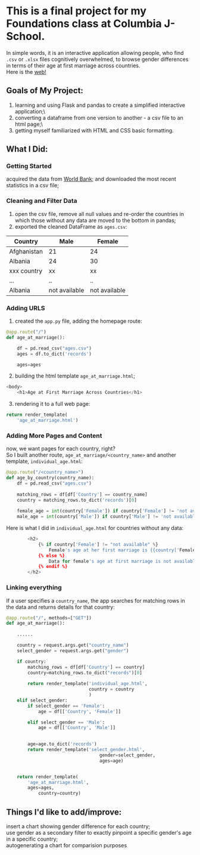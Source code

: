 # This is a final project for my Foundations class at Columbia J-School. 
In simple words, it is an interactive application allowing people, who find `.csv` or `.xlsx` files cognitively overwhelmed, to browse gender differences in terms of their age at first marriage across countries.\
Here is the [web!](https://a-project-about-ages-at-marriagegunicorn.onrender.com/)

## Goals of My Project:
1. learning and using Flask and pandas to create a simplified interactive application;\
2. converting a dataframe from one version to another - a csv file to an html page;\
3. getting myself familiarized with HTML and CSS basic formatting.

## What I Did:
### Getting Started
acquired the data from [World Bank;](https://databank.worldbank.org/source/gender-statistics) and downloaded the most recent statistics in a csv file;
### Cleaning and Filter Data
1. open the csv file, remove all null values and re-order the countries in which those without any data are moved to the bottom in pandas;
2. exported the cleaned DataFrame as `ages.csv`:

| Country     |     Male    |    Female   |
| --------    |     --      |      --     |
| Afghanistan |    21       |      24     | 
| Albania     |    24       |      30     |
| xxx country |    xx       |      xx     |
|     ...     |    ..       |      ..     |
| Albania     |not available|not available|

### Adding URLS 
1. created the `app.py` file, adding the homepage route:
```python
@app.route("/")
def age_at_marriage():

    df = pd.read_csv("ages.csv")
    ages = df.to_dict('records')

    ages=ages
```
2. building the html template `age_at_marriage.html`;
```python
<body>
    <h1>Age at First Marriage Across Countries</h1>
```
3. rendering it to a full web page: 
```python 
return render_template(
    'age_at_marriage.html')

```

### Adding More Pages and Content
now, we want pages for each country, right?\
So I built another route, `age_at_marriage/<country_name>` and another template, `individual_age.html`:
```python
@app.route("/<country_name>")
def age_by_country(country_name):
    df = pd.read_csv("ages.csv")
    
    matching_rows = df[df['Country'] == country_name]
    country = matching_rows.to_dict('records')[0]
    
    female_age = int(country['Female']) if country['Female'] != 'not available' else None
    male_age = int(country['Male']) if country['Male'] != 'not available' else None
```
Here is what I did in `individual_age.html` for countries without any data:
```python
        <h2>
            {% if country['Female'] != "not available" %}
                Female's age at her first marriage is {{country['Female'] |int}} years old.
            {% else %}
                Data for female's age at first marriage is not available, sorry. 
            {% endif %}
        </h2>
```
### Linking everything
If a user specifies a `country_name`, the app searches for matching rows in the data and returns details for that country:

```python
@app.route("/", methods=["GET"])
def age_at_marriage():
    
    ......

    country = request.args.get("country_name")
    select_gender = request.args.get("gender")

    if country:
        matching_rows = df[df['Country'] == country]
        country=matching_rows.to_dict("records")[0]
        
        return render_template('individual_age.html',
                               country = country
                               )
    elif select_gender:
        if select_gender == 'Female':
            age = df[['Country', 'Female']]

        elif select_gender == 'Male':
            age = df[['Country', 'Male']]
 

        age=age.to_dict('records')
        return render_template('select_gender.html',
                                   gender=select_gender,
                                   ages=age)


    return render_template(
        'age_at_marriage.html',
        ages=ages,
            country=country)
```

## Things I'd like to add/improve:
insert a chart showing gender difference for each country;\
use gender as a secondary filter  to exactly pinpoint a specific gender's age in a specific country;\
autogenerating a chart for comparision purposes




